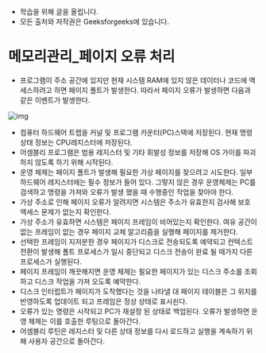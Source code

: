 - 학습을 위해 글을 올립니다.
- 모든 출처와 저작권은 Geeksforgeeks에 있습니다.

[^출처]: https://www.geeksforgeeks.org/



# 메모리관리_페이지 오류 처리

- 프로그램이 주소 공간에 있지만 현재 시스템 RAM에 있지 않은 데이터나 코드에 액세스하려고 하면 페이지 폴트가 발생한다. 따라서 페이지 오류가 발생하면 다음과 같은 이벤트가 발생한다.

![img](http://contribute.geeksforgeeks.org/wp-content/uploads/121-1.png)

- 컴퓨터 하드웨어 트랩을 커널 및 프로그램 카운터(PC)스택에 저장된다. 현재 명령 상태 정보는 CPU레지스터에 저장된다.
- 어셈블리 프로그램은 범용 레지스터 및 기타 휘발성 정보를 저장해 OS 가이를 파괴하지 않도록 하기 위해 시작된다.
- 운영 체제는 페이지 폴트가 발생해 필요한 가상 페이지를 찾으려고 시도한다. 일부 하드웨어 레지스터에는 필수 정보가 들어 있다. 그렇지 않은 경우 운영체제는 PC를 검색하고 명령을 가져와 오류가 발생 했을 때 수행중인 작업을 찾아야 한다.
- 가상 주소로 인해 페이지 오류가 알려지면 시스템은 주소가 유효한지 검사해 보호 액세스 문제가 없는지 확인한다.
- 가상 주소가 유효하면 시스템은 페이지 프레임이 비어있는지 확인한다. 여유 공간이 없는 프레임이 없는 경우 페이지 교체 알고리즘을 실행해 페이지를 제거한다.
- 선택한 프레임이 지저분한 경우 페이지가 디스크로 전송되도록 예약되고 컨텍스트 전환이 발생해 폴트 프로세스가 일시 중단되고 디스크 전송이 완료 될 때가지 다른 프로세스가 실행된다.
- 페이지 프레임이 깨끗해지면 운영 체제는 필요한 페이지가 있는 디스크 주소를 조회하고 디스크 작업을 가져 오도록 예약한다.
- 디스크 인터럽트가 페이지가 도착했다는 것을 나타낼 대 페이지 테이블은 그 위치를 반영하도록 업데이트 되고 프레임은 정상 상태로 표시쇤다.
- 오류가 있는 명령은 시작되고 PC가 재설정 된 상태로 백업된다. 오류가 발생하면 운영 체제는 이를 호출한 루팅으로 돌아간다.
- 어셈블리 루틴은 레지스터 및 다른 상태 정보를 다시 로드하고 실행을 계속하기 위해 사용자 공간으로 돌아간다.